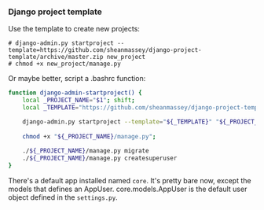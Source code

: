 ### Django project template

Use the template to create new projects:

```shellsession
# django-admin.py startproject --template=https://github.com/sheanmassey/django-project-template/archive/master.zip new_project
# chmod +x new_project/manage.py
```

Or maybe better, script a .bashrc function:

```bash
function django-admin-startproject() {
    local _PROJECT_NAME="$1"; shift;
    local _TEMPLATE="https://github.com/sheanmassey/django-project-template/archive/master.zip";

    django-admin.py startproject --template="${_TEMPLATE}" "${_PROJECT_NAME}";
    
    chmod +x "${_PROJECT_NAME}/manage.py";
    
    ./${_PROJECT_NAME}/manage.py migrate
    ./${_PROJECT_NAME}/manage.py createsuperuser
}
```

There's a default app installed named `core`. It's pretty bare now, except the models that defines an AppUser. core.models.AppUser is the default user object defined in the `settings.py`.

